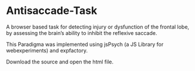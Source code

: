 # Antisaccade-Task
A browser based task for detecting injury or dysfunction of the frontal lobe, by assessing the brain’s ability to inhibit the reflexive saccade.

This Paradigma was implemented using jsPsych (a JS Library for webexperiments) and expfactory.

Download the source and open the html file.
